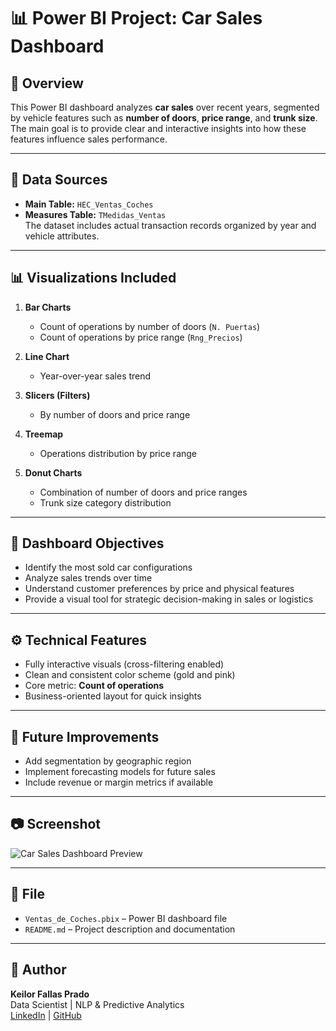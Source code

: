 # 📊 Power BI Project: Car Sales Dashboard

## 📌 Overview

This Power BI dashboard analyzes **car sales** over recent years, segmented by vehicle features such as **number of doors**, **price range**, and **trunk size**. The main goal is to provide clear and interactive insights into how these features influence sales performance.

---

## 🧩 Data Sources

- **Main Table:** `HEC_Ventas_Coches`  
- **Measures Table:** `TMedidas_Ventas`  
The dataset includes actual transaction records organized by year and vehicle attributes.

---

## 📊 Visualizations Included

1. **Bar Charts**
   - Count of operations by number of doors (`N. Puertas`)
   - Count of operations by price range (`Rng_Precios`)

2. **Line Chart**
   - Year-over-year sales trend

3. **Slicers (Filters)**
   - By number of doors and price range

4. **Treemap**
   - Operations distribution by price range

5. **Donut Charts**
   - Combination of number of doors and price ranges
   - Trunk size category distribution

---

## 🎯 Dashboard Objectives

- Identify the most sold car configurations  
- Analyze sales trends over time  
- Understand customer preferences by price and physical features  
- Provide a visual tool for strategic decision-making in sales or logistics

---

## ⚙️ Technical Features

- Fully interactive visuals (cross-filtering enabled)  
- Clean and consistent color scheme (gold and pink)  
- Core metric: **Count of operations**  
- Business-oriented layout for quick insights

---

## 🚀 Future Improvements

- Add segmentation by geographic region  
- Implement forecasting models for future sales  
- Include revenue or margin metrics if available

---

## 📷 Screenshot

![Car Sales Dashboard Preview](ruta/del/dashboard.png)

---

## 📁 File

- `Ventas_de_Coches.pbix` – Power BI dashboard file  
- `README.md` – Project description and documentation

---

## 🧠 Author

**Keilor Fallas Prado**  
Data Scientist | NLP & Predictive Analytics  
[LinkedIn](https://www.linkedin.com/in/keilorfallasprado) | [GitHub](https://github.com/KeilorFP)

